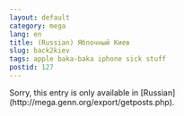 ```yaml
---
layout: default
category: mega
lang: en
title: (Russian) Яблочный Киев
slug: back2kiev
tags: apple baka-baka iphone sick stuff 
postid: 127
---
```

<p>Sorry, this entry is only available in [Russian](http://mega.genn.org/export/getposts.php).</p>